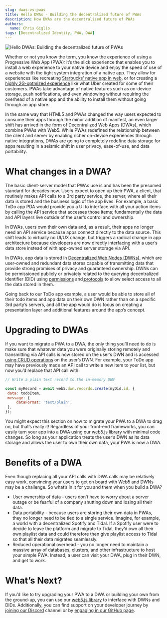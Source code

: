 ```yaml
---
slug: dwas-vs-pwas
title: Hello DWAs - Building the decentralized future of PWAs
description: How DWAs are the decentralized future of PWAs
authors:
  name: Chris Giglio
tags: [Decentralized Identity, PWA, DWA]
---
```


<head>
  <meta property="og:title" content="Hello DWAs: Building the decentralized future of PWAs" />
  <meta property="og:type" content="website" />
  <meta property="og:url" content='https://developer.tbd.website/blog/2023-05-23-dwas-vs-pwas' />
  <meta name="og:description" content="How DWAs are the decentralized future of PWAs" />
  <meta property="og:image" content="https://developer.tbd.website/assets/images/dwas-vs-pwas-478cc48cbfc1dd8176dc0c98cafcf16f.png" /> 

  <meta name="twitter:card" content="summary_large_image" />
  <meta property="twitter:domain" content="developer.tbd.website" />
  <meta name="twitter:site" content="@tbdevs" />
  <meta name="twitter:title" content="Hello DWAs: Building the decentralized future of PWAs" />
  <meta property="twitter:url" content='https://developer.tbd.website/blog/2023-05-23-dwas-vs-pwas' /> 
  <meta name="twitter:description" content="How DWAs are the decentralized future of PWAs" />
  <meta name="twitter:image" content="https://developer.tbd.website/assets/images/dwas-vs-pwas-478cc48cbfc1dd8176dc0c98cafcf16f.png" />

  <link rel="apple-touch-icon" href="https://developer.tbd.website/img/tbd-fav-icon-main.png" />
</head>

![Hello DWAs: Building the decentralized future of PWAs](/img/dwas-vs-pwas.png)

Whether or not you know the term, you know the experience of using a Progressive Web App (PWA): it’s the slick experience that enables you to install a web experience to your native device and enjoy the speed of use of a website with the tight system integration of a native app. They allow for experiences like recreating [Starbucks’ native app in web](https://app.starbucks.com/), or for creating a [highly 2G-optmized experience](https://www.tigren.com/blog/uber-pwa) like what Uber created for some of their customers. PWAs take advantage of native features such as on-device storage, push notifications, and even windowing without requiring the overhead of a native app and the ability to install them without going through an app store. 

In the same way that HTML5 and PWAs changed the way users expected to consume their apps through the minor addition of manifest, an even larger shift has arrived in the form of Decentralized Web Apps (DWAs), which combine PWAs with Web5. While PWAs redefined the relationship between the client and server by enabling richer on-device experiences through native integrations, DWAs are going to completely redefine data storage for apps resulting in a seismic shift in user privacy, ease-of-use, and data portability.

<!--truncate-->


# What changes in a DWA?

The basic client-server model that PWAs use is and has been the presumed standard for decades now. Users expect to open up their PWA, a client, that routinely makes API calls to a 3rd party service, the server, where all their data is stored and the business logic of the app lives. For example, a basic ToDo app PDA would provide you a UI to interface with all your action items by calling the API service that accesses those items; fundamentally the data and API layers live outside of the user’s control and ownership.

In DWAs, users own their own data and, as a result, their apps no longer need an API service because apps connect directly to the data source. This shift leads to virtually no UI/UX change, but triggers a radical change in app architecture because developers are now directly interfacing with a user’s data store instead of with app-owned server storage via API. 

In DWAs, app data is stored in [Decentralized Web Nodes (DWNs)](/docs/web5/learn/decentralized-web-nodes), which are user-owned and redundant data stores capable of transmitting data that provide strong promises of privacy and guaranteed ownership. DWNs can be permissioned publicly or privately related to the querying decentralized identifier (DID) using [permissions](/docs/web5/learn/decentralized-web-nodes) and[ protocols](/docs/web5/learn/protocols) to allow select access to all the data stored in them. 

Going back to our ToDo app example, a user would be able to store all of their todo items and app data on their own DWN rather than on a specific 3rd party’s servers, and all the app would do is focus on creating a presentation layer and additional features around the app’s concept. 


# Upgrading to DWAs


If you want to migrate a PWA to a DWA, the only thing you’ll need to do is make sure that whatever data you were originally storing remotely and transmitting via API calls is now stored on the user’s DWN and is accessed [using CRUD operations](/docs/web5/build/decentralized-web-nodes/write-to-dwn) on the user’s DWN. For example, your ToDo app may have previously made an API call to write a new item to your list, but now you’d replace that API call with:


```js
// Write a plain text record to the in-memory DWN

const myRecord = await web5.dwn.records.create(myDid.id, {
 data: todoItem,
 message: {
     dataFormat: 'text/plain',
 },
});
```

You might expect this section on how to migrate your PWA to a DWA to drag on, but that’s really it! Regardless of your front-end frameworks, you can easily turn your app into a DWA using our [web5.js library ](/docs/web5/)with minimal code changes. So long as your application treats the user’s DWN as its data storage and allows the user to own their own data, your PWA is now a DWA.


# Benefits of a DWA

Even though replacing all your API calls with DWA calls may be relatively easy work, convincing your users to get on board with Web5 and DWNs may be a challenge. So what’s in it for you and them when you build a DWA?

* User ownership of data - users don’t have to worry about a server outage or be fearful of a company shutting down and losing all their data.
* Data portability - because users are storing their own data in PWAs, they no longer need to be tied to a single service. Imagine, for example, a world with a decentralized Spotify and Tidal. If a Spotify user were to decide to leave the platform and migrate to Tidal, they’d own all their own playlist data and could therefore then give playlist access to Tidal so that all their data migrates seamlessly. 
* Reduced operational overhead - you no longer need to maintain a massive array of databases, clusters, and other infrastructure to host your simple PWA. Instead, a user can visit your DWA, plug in their DWN, and get to work.


# What’s Next?

If you’d like to try upgrading your PWA to a DWA or building your own from the ground-up, you can use our [web5.js library](/docs/web5/) to interface with DWNs and DIDs. Additionally, you can find support on your developer journey by [joining our Discord](https://discord.gg/tbd) channel or by [engaging in our GitHub page](https://github.com/TBD54566975/web5-js).
